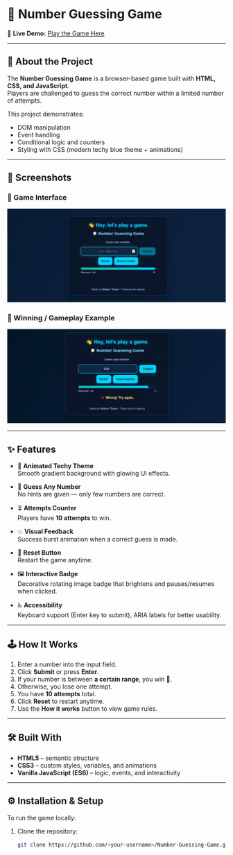 # 🎲 Number Guessing Game  

🔗 **Live Demo:** [Play the Game Here](https://numberguessingamebygideon.netlify.app/)  

---

## 📖 About the Project  
The **Number Guessing Game** is a browser-based game built with **HTML, CSS, and JavaScript**.  
Players are challenged to guess the correct number within a limited number of attempts.  

This project demonstrates:  
- DOM manipulation  
- Event handling  
- Conditional logic and counters  
- Styling with CSS (modern techy blue theme + animations)  

---

## 📸 Screenshots  

### 🎲 Game Interface  
![Number Guessing Game](assets/images/numgame.png)  

### 🎉 Winning / Gameplay Example  
![Winning Screen](assets/images/numgame1.png)  

---

## ✨ Features  
- 🎨 **Animated Techy Theme**  
  Smooth gradient background with glowing UI effects.  

- 🎲 **Guess Any Number**  
  No hints are given — only few numbers are correct.  

- ⏳ **Attempts Counter**  
  Players have **10 attempts** to win.  

- 💥 **Visual Feedback**  
  Success burst animation when a correct guess is made.  

- 🔄 **Reset Button**  
  Restart the game anytime.  

- 🖼️ **Interactive Badge**  
  Decorative rotating image badge that brightens and pauses/resumes when clicked.  

- ♿ **Accessibility**  
  Keyboard support (Enter key to submit), ARIA labels for better usability.  

---

## 🕹️ How It Works  
1. Enter a number into the input field.  
2. Click **Submit** or press **Enter**.  
3. If your number is between **a certain range**, you win 🎉.  
4. Otherwise, you lose one attempt.  
5. You have **10 attempts** total.  
6. Click **Reset** to restart anytime.  
7. Use the **How it works** button to view game rules.  

---

## 🛠️ Built With  

- **HTML5** – semantic structure  
- **CSS3** – custom styles, variables, and animations  
- **Vanilla JavaScript (ES6)** – logic, events, and interactivity  

---

## ⚙️ Installation & Setup  
To run the game locally:  

1. Clone the repository:  
   ```bash
   git clone https://github.com/<your-username>/Number-Guessing-Game.git

   

